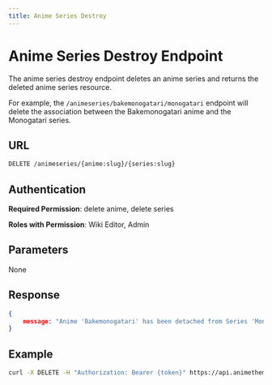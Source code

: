 ```yaml
---
title: Anime Series Destroy
---
```


# Anime Series Destroy Endpoint

The anime series destroy endpoint deletes an anime series and returns the deleted anime series resource.

For example, the `/animeseries/bakemonogatari/monogatari` endpoint will delete the association between the Bakemonogatari anime and the Monogatari series.

## URL

```sh
DELETE /animeseries/{anime:slug}/{series:slug}
```

## Authentication

**Required Permission**: delete anime, delete series

**Roles with Permission**: Wiki Editor, Admin

## Parameters

None

## Response

```json
{
    message: "Anime 'Bakemonogatari' has been detached from Series 'Monogatari'.",
}
```

## Example

```bash
curl -X DELETE -H "Authorization: Bearer {token}" https://api.animethemes.moe/animeseries/bakemonogatari/monogatari
```
